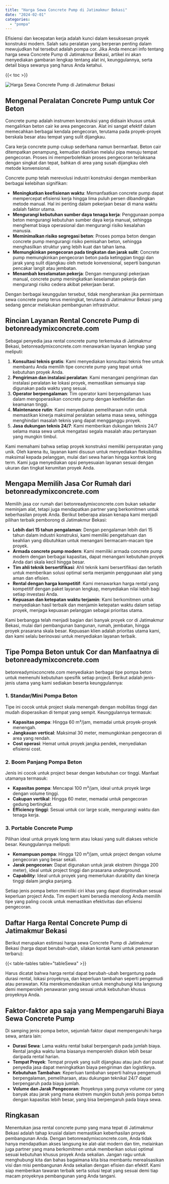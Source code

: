 ```yaml
---
title: "Harga Sewa Concrete Pump di Jatimakmur Bekasi"
date: "2024-02-01"
categories: 
  - "pompa"
---
```


Efisiensi dan kecepatan kerja adalah kunci dalam kesuksesan proyek konstruksi modern. Salah satu peralatan yang berperan penting dalam mewujudkan hal tersebut adalah pompa cor. Jika Anda mencari info tentang harga sewa Concrete Pump di Jatimakmur Bekasi, artikel ini akan menyediakan gambaran lengkap tentang alat ini, keunggulannya, serta detail biaya sewanya yang harus Anda ketahui.

{{< toc >}}

![Harga Sewa Concrete Pump di Jatimakmur Bekasi](https://betoncor8.github.io/pump/concrete-pump%20(26).png)

## Mengenal Peralatan Concrete Pump untuk Cor Beton

Concrete pump adalah instrumen konstruksi yang didisain khusus untuk mengalirkan beton cair ke area pengecoran. Alat ini sangat efektif dalam memecahkan berbagai kendala pengecoran, terutama pada proyek-proyek berskala besar atau tempat yang sulit dijangkau.

Cara kerja concrete pump cukup sederhana namun bermanfaat. Beton cair ditempatkan penampung, kemudian dialirkan melalui pipa menuju tempat pengecoran. Proses ini memperbolehkan proses pengecoran terlaksana dengan singkat dan tepat, bahkan di area yang susah dijangkau oleh metode konvensional.

Concrete pump telah merevolusi industri konstruksi dengan memberikan berbagai kelebihan signifikan:

- **Meningkatkan keefisienan waktu**: Memanfaatkan concrete pump dapat mempercepat efisiensi kerja hingga lima puluh persen dibandingkan metode manual. Hal ini penting dalam pekerjaan besar di mana waktu adalah faktor utama.
- **Mengurangi kebutuhan sumber daya tenaga kerja**: Penggunaan pompa beton mengurangi kebutuhan sumber daya kerja manual, sehingga menghemat biaya operasional dan mengurangi risiko kesalahan manusia.
- **Meminimalkan risiko segregasi beton**: Proses pompa beton dengan concrete pump mengurangi risiko pemisahan beton, sehingga menghasilkan struktur yang lebih kuat dan tahan lama.
- **Memungkinkan pengecoran pada tingkatan dan jarak sulit**: Concrete pump memungkinkan pengecoran beton pada ketinggian tinggi dan jarak yang sulit dijangkau oleh metode konvensional, seperti bangunan pencakar langit atau jembatan.
- **Menambah keselamatan pekerja**: Dengan mengurangi pekerjaan manual, concrete pump meningkatkan keselamatan pekerja dan mengurangi risiko cedera akibat pekerjaan berat.

Dengan berbagai keunggulan tersebut, tidak mengherankan jika permintaan sewa concrete pump terus meningkat, terutama di Jatimakmur Bekasi yang sedang gencar melakukan pembangunan infrastruktur.

## Rincian Layanan Rental Concrete Pump di betonreadymixconcrete.com

Sebagai penyedia jasa rental concrete pump terkemuka di Jatimakmur Bekasi, betonreadymixconcrete.com menawarkan layanan lengkap yang meliputi:

1. **Konsultasi teknis gratis**: Kami menyediakan konsultasi teknis free untuk membantu Anda memilih tipe concrete pump yang tepat untuk kebutuhan proyek Anda.
2. **Pengiriman dan instalasi peralatan**: Kami menangani pengiriman dan instalasi peralatan ke lokasi proyek, memastikan semuanya siap digunakan pada waktu yang sesuai.
3. **Operator berpengalaman**: Tim operator kami berpengalaman luas dalam mengoperasikan concrete pump dengan keefektifan dan keamanan tinggi.
4. **Maintenance rutin**: Kami menyediakan pemeliharaan rutin untuk memastikan kinerja maksimal peralatan selama masa sewa, sehingga menghindari masalah teknis yang dapat mengganggu proyek.
5. **Jasa dukungan teknis 24/7**: Kami memberikan dukungan teknis 24/7 selama masa sewa untuk mengatasi segala masalah atau pertanyaan yang mungkin timbul.

Kami memahami bahwa setiap proyek konstruksi memiliki persyaratan yang unik. Oleh karena itu, layanan kami disusun untuk menyediakan fleksibilitas maksimal kepada pelanggan, mulai dari sewa harian hingga kontrak long term. Kami juga menyediakan opsi penyesuaian layanan sesuai dengan ukuran dan tingkat kerumitan proyek Anda.

## Mengapa Memilih Jasa Cor Rumah dari betonreadymixconcrete.com

Memilih jasa cor rumah dari betonreadymixconcrete.com bukan sekadar meminjam alat, tetapi juga mendapatkan partner yang berkomitmen untuk keberhasilan proyek Anda. Berikut beberapa alasan kenapa kami menjadi pilihan terbaik pemborong di Jatimakmur Bekasi:

- **Lebih dari 15 tahun pengalaman**: Dengan pengalaman lebih dari 15 tahun dalam industri konstruksi, kami memiliki pengetahuan dan keahlian yang dibutuhkan untuk menangani bermacam-macam tipe proyek.
- **Armada concrete pump modern**: Kami memiliki armada concrete pump modern dengan berbagai kapasitas, dapat menangani kebutuhan proyek Anda dari skala kecil hingga besar.
- **Tim ahli teknik bersertifikasi**: Ahli teknik kami bersertifikasi dan terlatih untuk memberikan solusi optimal serta menjamin penggunaan alat yang aman dan efisien.
- **Rental dengan harga kompetitif**: Kami menawarkan harga rental yang kompetitif dengan paket layanan lengkap, menyediakan nilai lebih bagi setiap investasi Anda.
- **Kepuasan dan ketepatan waktu terjamin**: Kami berkomitmen untuk menyediakan hasil terbaik dan menjamin ketepatan waktu dalam setiap proyek, menjaga kepuasan pelanggan sebagai prioritas utama.

Kami berbangga telah menjadi bagian dari banyak proyek cor di Jatimakmur Bekasi, mulai dari pembangunan bangunan, rumah, jembatan, hingga proyek prasarana skala besar. Kepuasan klien adalah prioritas utama kami, dan kami selalu berinovasi untuk menyediakan layanan terbaik.

## Tipe Pompa Beton untuk Cor dan Manfaatnya di betonreadymixconcrete.com

betonreadymixconcrete.com menyediakan berbagai tipe pompa beton untuk memenuhi kebutuhan spesifik setiap project. Berikut adalah jenis-jenis utama yang kami sediakan beserta keunggulannya:

### 1\. Standar/Mini Pompa Beton

Tipe ini cocok untuk project skala menengah dengan mobilitas tinggi dan mudah dioperasikan di tempat yang sempit. Keunggulannya termasuk:

- **Kapasitas pompa**: Hingga 60 m³/jam, memadai untuk proyek-proyek menengah.
- **Jangkauan vertical**: Maksimal 30 meter, memungkinkan pengecoran di area yang rendah.
- **Cost operasi**: Hemat untuk proyek jangka pendek, menyediakan efisiensi cost.

### 2\. Boom Panjang Pompa Beton

Jenis ini cocok untuk project besar dengan kebutuhan cor tinggi. Manfaat utamanya termasuk:

- **Kapasitas pompa**: Mencapai 100 m³/jam, ideal untuk proyek large dengan volume tinggi.
- **Cakupan vertikal**: Hingga 60 meter, memadai untuk pengecoran gedung bertingkat.
- **Efficiency tinggi**: Sesuai untuk cor large scale, mengurangi waktu dan tenaga kerja.

### 3\. Portable Concrete Pump

Pilihan ideal untuk proyek long term atau lokasi yang sulit diakses vehicle besar. Keunggulannya meliputi:

- **Kemampuan pompa**: Hingga 120 m³/jam, untuk project dengan volume pengecoran yang besar sekali.
- **Jarak pengecoran**: Dapat digunakan untuk jarak ekstrem (hingga 200 meter), ideal untuk project tinggi dan prasarana underground.
- **Capability**: Ideal untuk proyek yang memerlukan durability dan kinerja tinggi dalam jangka panjang.

Setiap jenis pompa beton memiliki ciri khas yang dapat dioptimalkan sesuai keperluan project Anda. Tim expert kami bersedia menolong Anda memilih tipe yang paling cocok untuk memastikan efektivitas dan efisiensi pengecoran.

## Daftar Harga Rental Concrete Pump di Jatimakmur Bekasi

Berikut merupakan estimasi harga sewa Concrete Pump di Jatimakmur Bekasi (harga dapat berubah-ubah, silakan kontak kami untuk penawaran terbaru):

{{< table-tables table="tableSewa" >}}

Harus dicatat bahwa harga rental dapat berubah-ubah bergantung pada durasi rental, lokasi proyeknya, dan keperluan tambahan seperti pengemudi atau perawatan. Kita merekomendasikan untuk menghubungi kita langsung demi memperoleh penawaran yang sesuai untuk kebutuhan khusus proyeknya Anda.

## Faktor-faktor apa saja yang Mempengaruhi Biaya Sewa Concrete Pump

Di samping jenis pompa beton, sejumlah faktor dapat mempengaruhi harga sewa, antara lain:

- **Durasi Sewa**: Lama waktu rental bakal berpengaruh pada jumlah biaya. Rental jangka waktu lama biasanya memperoleh diskon lebih besar daripada rental harian.
- **Tempat Proyek**: Tempat proyek yang sulit dijangkau atau jauh dari pusat penyedia jasa dapat meningkatkan biaya pengiriman dan logistiknya.
- **Kebutuhan Tambahan**: Keperluan tambahan seperti halnya pengemudi berpengalaman, pemeliharaan, atau dukungan teknikal 24/7 dapat berpengaruh pada biaya jumlah.
- **Volume dan Jarak Pengecoran**: Proyeknya yang punya volume cor yang banyak atau jarak yang mana ekstrem mungkin butuh jenis pompa beton dengan kapasitas lebih besar, yang bisa berpengaruh pada biaya sewa.

## Ringkasan

Menentukan jasa rental concrete pump yang mana tepat di Jatimakmur Bekasi adalah tahap krusial dalam memastikan keberhasilan proyek pembangunan Anda. Dengan betonreadymixconcrete.com, Anda tidak hanya mendapatkan akses langsung ke alat-alat modern dan tim, melainkan juga partner yang mana berkomitmen untuk memberikan solusi optimal sesuai kebutuhan khusus proyek Anda sekalian. Jangan ragu untuk menghubungi kita dan bahas bagaimana kita bisa membantu merealisasikan visi dan misi pembangunan Anda sekalian dengan efisien dan efektif. Kami siap memberikan tawaran terbaik serta solusi tepat yang sesuai demi tiap macam proyeknya pembangunan yang Anda tangani.
